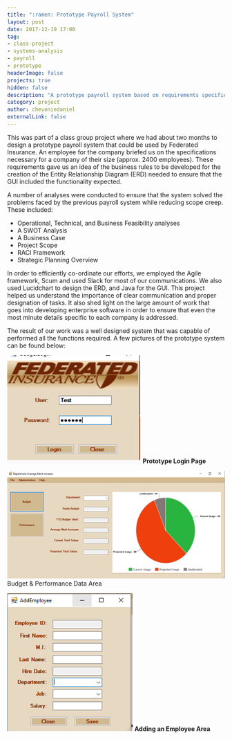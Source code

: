 ```yaml
---
title: ":ramen: Prototype Payroll System"
layout: post
date: 2017-12-19 17:00
tag:
- class-project
- systems-analysis
- payroll
- prototype
headerImage: false
projects: true
hidden: false
description: "A prototype payroll system based on requirements specified Federated Insurance that my group was required to create for our IT380 Systems Analysis and Design class"
category: project
author: chevoniedaniel
externalLink: false
---
```


This was part of a class group project where we had about two months to design a prototype payroll system that could be used by Federated Insurance. An employee for the company briefed us on the specifications necessary for a company of their size (approx. 2400 employees). These requirements gave us an idea of the business rules to be developed for the creation of the Entity Relationship Diagram (ERD) needed to ensure that the GUI included the  functionality expected.

A number of analyses were conducted to ensure that the system solved the problems faced by the previous payroll system while reducing scope creep. These included:

- Operational, Technical, and Business Feasibility analyses
- A SWOT Analysis
- A Business Case
- Project Scope
- RACI Framework
- Strategic Planning Overview

In order to efficiently co-ordinate our efforts, we employed the Agile framework, Scum and used Slack for most of our communications. We also used Lucidchart to design the ERD, and Java for the GUI. This project helped us understand the importance of clear communication and proper designation of tasks. It also shed light on the large amount of work that goes into developing enterprise software in order to ensure that even the most minute details specific to each company is addressed.

The result of our work was a well designed system that was capable of performed all the functions required. A few pictures of the prototype system can be found below:

![Login Page](/assets/images/payroll_system/login.PNG)
__Prototype Login Page__

![Budget & Performance Date](/assets/images/payroll_system/Budget_info.PNG)
Budget & Performance Data Area

![Adding an Employee](/assets/images/payroll_system/add_employee.PNG)
__Adding an Employee Area__
